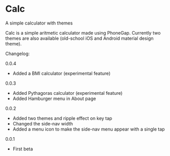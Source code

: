 # Calc
A simple calculator with themes

Calc is a simple aritmetic calculator made using PhoneGap. 
Currently two themes are also available (old-school iOS and Android material design theme).

Changelog:

0.0.4
- Added a BMI calculator (experimental feature)

0.0.3
- Added Pythagoras calculator (experimental feature)
- Added Hamburger menu in About page

0.0.2
- Added two themes and ripple effect on key tap
- Changed the side-nav width
- Added a menu icon to make the side-nav menu appear with a single tap

0.0.1
- First beta
